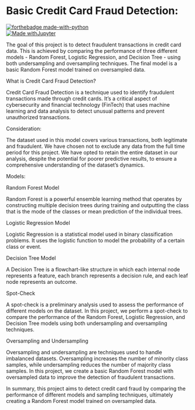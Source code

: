 # Basic Credit Card Fraud Detection:

[![forthebadge made-with-python](http://ForTheBadge.com/images/badges/made-with-python.svg)](https://www.python.org/)  
[![Made withJupyter](https://img.shields.io/badge/Made%20with-Jupyter-orange?style=for-the-badge&logo=Jupyter)](https://jupyter.org/try)

The goal of this project is to detect fraudulent transactions in credit card data. This is achieved by comparing the performance of three different models - Random Forest, Logistic Regression, and Decision Tree - using both undersampling and oversampling techniques. The final model is a basic Random Forest model trained on oversampled data.

What is Credit Card Fraud Detection?

Credit Card Fraud Detection is a technique used to identify fraudulent transactions made through credit cards. It’s a critical aspect of cybersecurity and financial technology (FinTech) that uses machine learning and data analysis to detect unusual patterns and prevent unauthorized transactions.

Consideration:

The dataset used in this model covers various transactions, both legitimate and fraudulent. We have chosen not to exclude any data from the full time period for this project. We have opted to retain the entire dataset in our analysis, despite the potential for poorer predictive results, to ensure a comprehensive understanding of the dataset’s dynamics.

Models:

Random Forest Model

Random Forest is a powerful ensemble learning method that operates by constructing multiple decision trees during training and outputting the class that is the mode of the classes or mean prediction of the individual trees.

Logistic Regression Model

Logistic Regression is a statistical model used in binary classification problems. It uses the logistic function to model the probability of a certain class or event.

Decision Tree Model

A Decision Tree is a flowchart-like structure in which each internal node represents a feature, each branch represents a decision rule, and each leaf node represents an outcome.

Spot-Check

A spot-check is a preliminary analysis used to assess the performance of different models on the dataset. In this project, we perform a spot-check to compare the performance of the Random Forest, Logistic Regression, and Decision Tree models using both undersampling and oversampling techniques.

Oversampling and Undersampling

Oversampling and undersampling are techniques used to handle imbalanced datasets. Oversampling increases the number of minority class samples, while undersampling reduces the number of majority class samples. In this project, we create a basic Random Forest model with oversampled data to improve the detection of fraudulent transactions.

In summary, this project aims to detect credit card fraud by comparing the performance of different models and sampling techniques, ultimately creating a Random Forest model trained on oversampled data.
